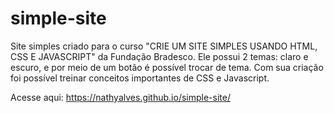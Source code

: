 # simple-site
Site simples criado para o curso "CRIE UM SITE SIMPLES USANDO HTML, CSS E JAVASCRIPT" da Fundação Bradesco. Ele possui 2 temas: claro e escuro, e por meio de um botão é possível trocar de tema. 
Com sua criação foi possível treinar conceitos importantes de CSS e Javascript.

Acesse aqui: https://nathyalves.github.io/simple-site/
